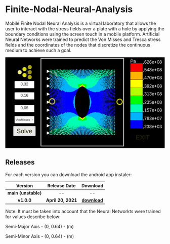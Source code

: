 # Finite-Nodal-Neural-Analysis
Mobile Finite Nodal Neural Analysis is a virtual laboratory that allows the user to interact with the stress fields over a plate with a hole by applying the boundary conditions using the screen touch in a mobile platform. Artificial Neural Networks were trained to predict the Von Misses and Tresca stress fields and the coordinates of the nodes that discretize the continuous medium to achieve such a goal.

![](images/AppScreenShot.png)

## Releases

For each version you can download the android app instaler:

| **Version** | **Release Date** | **Download** |
|:-------:|:------:|:-------------:|
| **main (unstable)** | -- | -- |
| **v1.0.0** | **April 20, 2021** | **[download](Releases/MFNNAv1.0.0.apk)** |

Note: It must be taken into account that the Neural Networkts were trained for values describe below:

Semi-Major Axis - (0, 0.64) - (m)

Semi-Minor Axis - (0, 0.64) - (m)



